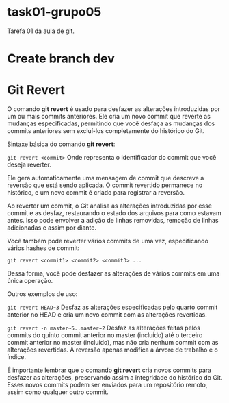 # task01-grupo05

Tarefa 01 da aula de git.

# Create branch dev

# Git Revert

O comando **git revert** é usado para desfazer as alterações introduzidas por um ou mais commits anteriores. Ele cria um novo commit que reverte as mudanças especificadas, permitindo que você desfaça as mudanças dos commits anteriores sem excluí-los completamente do histórico do Git.

Sintaxe básica do comando **git revert**:

```git revert <commit>```
Onde <commit> representa o identificador do commit que você deseja reverter.

Ele gera automaticamente uma mensagem de commit que descreve a reversão que está sendo aplicada. O commit revertido permanece no histórico, e um novo commit é criado para registrar a reversão.

Ao reverter um commit, o Git analisa as alterações introduzidas por esse commit e as desfaz, restaurando o estado dos arquivos para como estavam antes. Isso pode envolver a adição de linhas removidas, remoção de linhas adicionadas e assim por diante.

Você também pode reverter vários commits de uma vez, especificando vários hashes de commit:

```git revert <commit1> <commit2> <commit3> ...```

Dessa forma, você pode desfazer as alterações de vários commits em uma única operação.

Outros exemplos de uso:

```git revert HEAD~3```
Desfaz as alterações especificadas pelo quarto commit anterior no HEAD e cria um novo commit com as alterações revertidas.

```git revert -n master~5..master~2```
Desfaz as alterações feitas pelos commits do quinto commit anterior no master (incluído) até o terceiro commit anterior no master (incluído), mas não cria nenhum commit com as alterações revertidas. A reversão apenas modifica a árvore de trabalho e o índice.

É importante lembrar que o comando **git revert** cria novos commits para desfazer as alterações, preservando assim a integridade do histórico do Git. Esses novos commits podem ser enviados para um repositório remoto, assim como qualquer outro commit.